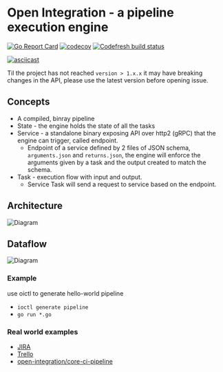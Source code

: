 # Open Integration - a pipeline execution engine

[![Go Report Card](https://goreportcard.com/badge/github.com/open-integration/core)](https://goreportcard.com/report/github.com/open-integration/core)
[![codecov](https://codecov.io/gh/open-integration/core/branch/master/graph/badge.svg)](https://codecov.io/gh/open-integration/core)
[![Codefresh build status]( https://g.codefresh.io/api/badges/pipeline/olegs-codefresh/open-integration%2Fcore?type=cf-1)]( https%3A%2F%2Fg.codefresh.io%2Fpublic%2Faccounts%2Folegs-codefresh%2Fpipelines%2F5df37658c4bb05f822229465)

[![asciicast](https://asciinema.org/a/312592.svg)](https://asciinema.org/a/312592)

Til the project has not reached `version > 1.x.x` it may have breaking changes in the API, please use the latest version before opening issue.

## Concepts
* A compiled, binray pipeline
* State - the engine holds the state of all the tasks
* Service - a standalone binary exposing API over http2 (gRPC) that the engine can trigger, called endpoint.
	* Endpoint of a service defined by 2 files of JSON schema, `arguments.json` and `returns.json`, the engine will enforce the arguments given by a task and the output created to match the schema.
* Task - execution flow with input and output.
	* Service Task will send a request to service based on the endpoint.

## Architecture
![Diagram](docs/architecture.png)

## Dataflow
![Diagram](docs/flow-diagram.png)

### Example
use oictl to generate hello-world pipeline
* `ioctl generate pipeline`
* `go run *.go`

### Real world examples
* [JIRA](https://github.com/olegsu/jira-sync)
* [Trello](https://github.com/olegsu/trello-sync)
* [open-integration/core-ci-pipeline](https://github.com/open-integration/core-ci-pipeline)
